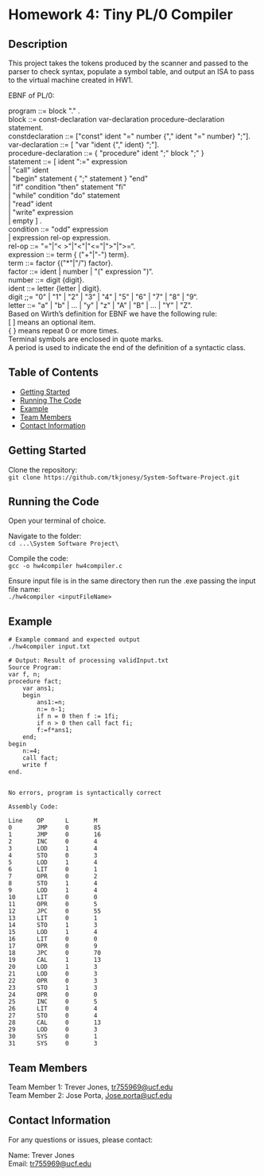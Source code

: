 # Homework 4: Tiny PL/0 Compiler

## Description

This project takes the tokens produced by the scanner and passed to the parser to check syntax, populate a symbol table, and output an ISA to pass to the virtual machine created in HW1.

EBNF of PL/0:<br>

program ::= block "." .<br>
block ::= const-declaration var-declaration procedure-declaration statement.<br>
constdeclaration ::= ["const" ident "=" number {"," ident "=" number} ";"].<br>
var-declaration ::= [ "var "ident {"," ident} “;"].<br>
procedure-declaration ::= { "procedure" ident ";" block ";" }<br>
statement ::= [ ident ":=" expression<br>
| "call" ident<br>
| "begin" statement { ";" statement } "end"<br>
| "if" condition "then" statement "fi"<br>
| "while" condition "do" statement<br>
| "read" ident<br>
| "write" expression<br>
| empty ] .<br>
condition ::= "odd" expression<br>
| expression rel-op expression.<br>
rel-op ::= "="|“< >"|"<"|"<="|">"|">=“.<br>
expression ::= term { ("+"|"-") term}.<br>
term ::= factor {("\*"|"/") factor}.<br>
factor ::= ident | number | "(" expression ")“.<br>
number ::= digit {digit}.<br>
ident ::= letter {letter | digit}.<br>
digit ;;= "0" | "1" | "2" | "3" | "4" | "5" | "6" | "7" | "8" | "9“.<br>
letter ::= "a" | "b" | … | "y" | "z" | "A" | "B" | ... | "Y" | "Z".<br>
Based on Wirth’s definition for EBNF we have the following rule:<br>
[ ] means an optional item.<br>
{ } means repeat 0 or more times.<br>
Terminal symbols are enclosed in quote marks.<br>
A period is used to indicate the end of the definition of a syntactic class.<br>

## Table of Contents

- [Getting Started](#getting-started)
- [Running The Code](#running-the-code)
- [Example](#example)
- [Team Members](#team-members)
- [Contact Information](#contact-information)

## Getting Started

Clone the repository:<br>
`git clone https://github.com/tkjonesy/System-Software-Project.git`

## Running the Code

Open your terminal of choice.<br>

Navigate to the folder: <br>
`cd ...\System Software Project\`

Compile the code:<br>
`gcc -o hw4compiler hw4compiler.c`

Ensure input file is in the same directory then run the .exe passing the input file name:<br>
`./hw4compiler <inputFileName>`

## Example

```
# Example command and expected output
./hw4compiler input.txt

# Output: Result of processing validInput.txt
Source Program:
var f, n;
procedure fact;
    var ans1;
    begin
        ans1:=n;
        n:= n-1;
        if n = 0 then f := 1fi;
        if n > 0 then call fact fi;
        f:=f*ans1;
    end;
begin
    n:=4;
    call fact;
    write f
end.


No errors, program is syntactically correct

Assembly Code:

Line    OP      L       M
0       JMP     0       85
1       JMP     0       16
2       INC     0       4
3       LOD     1       4
4       STO     0       3
5       LOD     1       4
6       LIT     0       1
7       OPR     0       2
8       STO     1       4
9       LOD     1       4
10      LIT     0       0
11      OPR     0       5
12      JPC     0       55
13      LIT     0       1
14      STO     1       3
15      LOD     1       4
16      LIT     0       0
17      OPR     0       9
18      JPC     0       70
19      CAL     1       13
20      LOD     1       3
21      LOD     0       3
22      OPR     0       3
23      STO     1       3
24      OPR     0       0
25      INC     0       5
26      LIT     0       4
27      STO     0       4
28      CAL     0       13
29      LOD     0       3
30      SYS     0       1
31      SYS     0       3
```

## Team Members

Team Member 1: Trever Jones, tr755969@ucf.edu<br>
Team Member 2: Jose Porta, Jose.porta@ucf.edu<br>

## Contact Information

For any questions or issues, please contact:

Name: Trever Jones<br>
Email: tr755969@ucf.edu
